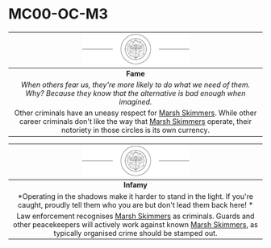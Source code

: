 # MC00-OC-M3

| <img src="../../images/card-icons/marsh-skimmers.png" height="60" /> |
|:---:|
| **Fame** |
| *When others fear us, they're more likely to do what we need of them. Why? Because they know that the alternative is bad enough when imagined.* |
| Other criminals have an uneasy respect for [Marsh Skimmers](../../organisations/marsh-skimmers.md). While other career criminals don't like the way that [Marsh Skimmers](../../organisations/marsh-skimmers.md) operate, their notoriety in those circles is its own currency. |

| <img src="../../images/card-icons/marsh-skimmers.png" height="60" /> |
|:---:|
| **Infamy** |
| *Operating in the shadows make it harder to stand in the light. If you're caught, proudly tell them who you are but don't lead them back here! * |
| Law enforcement recognises [Marsh Skimmers](../../organisations/marsh-skimmers.md) as criminals. Guards and other peacekeepers will actively work against known [Marsh Skimmers](../../organisations/marsh-skimmers.md), as typically organised crime should be stamped out. |
